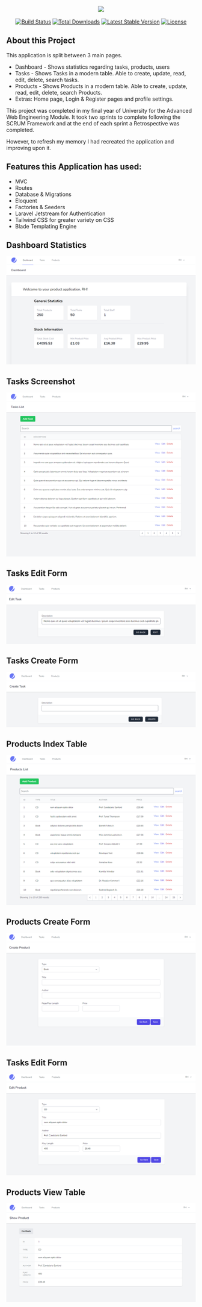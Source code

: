 <p align="center"><a href="https://laravel.com" target="_blank"><img src="https://raw.githubusercontent.com/laravel/art/master/logo-lockup/5%20SVG/2%20CMYK/1%20Full%20Color/laravel-logolockup-cmyk-red.svg" width="400"></a></p>

<p align="center">
<a href="https://travis-ci.org/laravel/framework"><img src="https://travis-ci.org/laravel/framework.svg" alt="Build Status"></a>
<a href="https://packagist.org/packages/laravel/framework"><img src="https://img.shields.io/packagist/dt/laravel/framework" alt="Total Downloads"></a>
<a href="https://packagist.org/packages/laravel/framework"><img src="https://img.shields.io/packagist/v/laravel/framework" alt="Latest Stable Version"></a>
<a href="https://packagist.org/packages/laravel/framework"><img src="https://img.shields.io/packagist/l/laravel/framework" alt="License"></a>
</p>

## About this Project

This application is split between 3 main pages.
* Dashboard - Shows statistics regarding tasks, products, users
* Tasks - Shows Tasks in a modern table. Able to create, update, read, edit, delete, search tasks.
* Products - Shows Products in a modern table. Able to create, update, read, edit, delete, search Products.
* Extras: Home page, Login & Register pages and profile settings.

This project was completed in my final year of University for the Advanced Web Engineering Module. It took two sprints to complete following the SCRUM Framework and at the end of each sprint a Retrospective was completed.

However, to refresh my memory I had recreated the application and improving upon it.

## Features this Application has used:

* MVC
* Routes
* Database & Migrations
* Eloquent
* Factories & Seeders
* Laravel Jetstream for Authentication
* Tailwind CSS for greater variety on CSS
* Blade Templating Engine

## Dashboard Statistics
<img src="public/images/Product-Dashboard-Statistics.png" alt="Stats">

## Tasks Screenshot
<img src="public/images/Task-Dashboard-Tasks-Page.png" alt="Index">

## Tasks Edit Form
<img src="public/images/Tasks-Edit-Form.png" alt="Edit">

## Tasks Create Form
<img src="public/images/Tasks-Create-Form.png" alt="Create">

## Products Index Table
<img src="public/images/Product-Dashboard-Product-Page.png" alt="Index">

## Products Create Form
<img src="public/images/Product-Dashboard-Tasks-Create.png" alt="Create">

## Tasks Edit Form
<img src="public/images/Product-Dashboard-Tasks-Edit.png" alt="Edit">

## Products View Table
<img src="public/images/Product-Dashboard-Tasks-Show.png" alt="Show">
